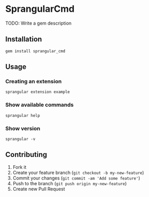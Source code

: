 # SprangularCmd

TODO: Write a gem description

## Installation


```shell
gem install sprangular_cmd
```

## Usage

### Creating an extension

```shell
sprangular extension example
```

### Show available commands

```shell
sprangular help
```

### Show version

```shell
sprangular -v
```

## Contributing

1. Fork it
2. Create your feature branch (`git checkout -b my-new-feature`)
3. Commit your changes (`git commit -am 'Add some feature'`)
4. Push to the branch (`git push origin my-new-feature`)
5. Create new Pull Request
